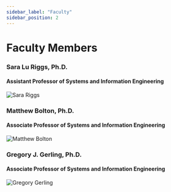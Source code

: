 ```yaml
---
sidebar_label: "Faculty"
sidebar_position: 2
---
```


# Faculty Members

### Sara Lu Riggs, Ph.D.

#### Assistant Professor of Systems and Information Engineering

![Sara Riggs](https://engineering.virginia.edu/sites/default/files/styles/faculty_headshot/public/sara-lu-riggs.jpg?itok=7FAouO4k)

### Matthew Bolton, Ph.D.

#### Associate Professor of Systems and Information Engineering

![Matthew Bolton](https://engineering.virginia.edu/sites/default/files/styles/faculty_headshot/public/matthew%20bolton.jpeg?itok=etc-zq9i)

### Gregory J. Gerling, Ph.D.

#### Associate Professor of Systems and Information Engineering

![Gregory Gerling](https://engineering.virginia.edu/sites/default/files/styles/faculty_headshot/public/SEAS_29Sep2021_ByTomDaly-98.jpg?itok=lldioFnF)
